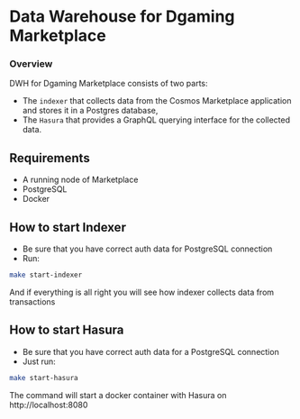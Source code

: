 # Data Warehouse for Dgaming Marketplace

### Overview

DWH for Dgaming Marketplace consists of two parts:

* The `indexer` that collects data from the Cosmos Marketplace application and stores it in a Postgres database,
* The `Hasura` that provides a GraphQL querying interface for the collected data.

## Requirements
* A running node of Marketplace
* PostgreSQL
* Docker

## How to start Indexer
* Be sure that you have correct auth data for PostgreSQL connection
* Run:
```bash
make start-indexer
```
And if everything is all right you will see how indexer collects data from transactions


## How to start Hasura
* Be sure that you have correct auth data for a PostgreSQL connection
* Just run:
```bash
make start-hasura
```

The command will start a docker container with Hasura on http://localhost:8080